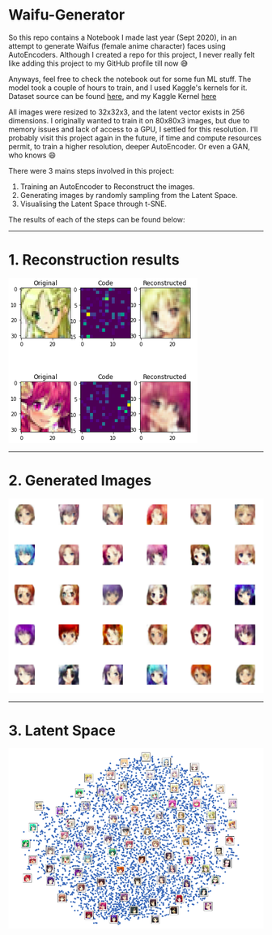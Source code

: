 # Waifu-Generator


So this repo contains a Notebook I made last year (Sept 2020), in an attempt to generate Waifus (female anime character) faces using AutoEncoders. Although I created a repo for this project, I never really felt like adding this project to my GitHub profile till now 😅

Anyways, feel free to check the notebook out for some fun ML stuff. The model took a couple of hours to train, and I used Kaggle's kernels for it. Dataset source can be found [here](https://www.kaggle.com/splcher/animefacedataset), and my Kaggle Kernel [here](https://www.kaggle.com/naimish123/waifugenerator-ae)

All images were resized to 32x32x3, and the latent vector exists in 256 dimensions. I originally wanted to train it on 80x80x3 images, but due to memory issues and lack of access to a GPU, I settled for this resolution. I'll probably visit this project again in the future, if time and compute resources permit, to train a higher resolution, deeper AutoEncoder. Or even a GAN, who knows 😄

There were 3 mains steps involved in this project:
1. Training an AutoEncoder to Reconstruct the images.
2. Generating images by randomly sampling from the Latent Space.
3. Visualising the Latent Space through t-SNE.

The results of each of the steps can be found below:

---

# 1. Reconstruction results

![Reconstructed Images](https://github.com/Naimish240/waifu-generator/blob/master/images/WG_reconstructions.png)

---

# 2. Generated Images

![Generated Images](https://github.com/Naimish240/waifu-generator/blob/master/images/WG_generated_images.png)

---

# 3. Latent Space

![Latent Space](https://github.com/Naimish240/waifu-generator/blob/master/images/WG_latentSpace.png)
